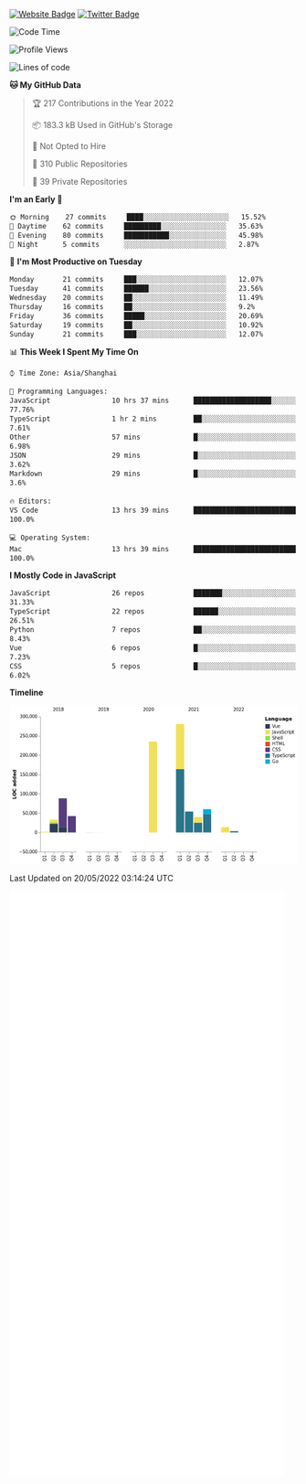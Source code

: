 [![Website Badge](https://img.shields.io/badge/-caos.me-444444?style=flat&logo=Google-Chrome&logoColor=f2f2f2&link=https://caos.me)](https://caos.me)
[![Twitter Badge](https://img.shields.io/badge/-@caosbad-1da1f2?style=flat&labelColor=1ca0f1&logo=twitter&logoColor=white&link=https://twitter.com/caosbad)](https://twitter.com/caosbad)



<!--START_SECTION:waka-->
![Code Time](http://img.shields.io/badge/Code%20Time-282%20hrs%2052%20mins-blue)

![Profile Views](http://img.shields.io/badge/Profile%20Views-11-blue)

![Lines of code](https://img.shields.io/badge/From%20Hello%20World%20I%27ve%20Written-852%20Thousand%20lines%20of%20code-blue)

**🐱 My GitHub Data** 

> 🏆 217 Contributions in the Year 2022
 > 
> 📦 183.3 kB Used in GitHub's Storage 
 > 
> 🚫 Not Opted to Hire
 > 
> 📜 310 Public Repositories 
 > 
> 🔑 39 Private Repositories  
 > 
**I'm an Early 🐤** 

```text
🌞 Morning    27 commits     ████░░░░░░░░░░░░░░░░░░░░░   15.52% 
🌆 Daytime    62 commits     █████████░░░░░░░░░░░░░░░░   35.63% 
🌃 Evening    80 commits     ███████████░░░░░░░░░░░░░░   45.98% 
🌙 Night      5 commits      ░░░░░░░░░░░░░░░░░░░░░░░░░   2.87%

```
📅 **I'm Most Productive on Tuesday** 

```text
Monday       21 commits     ███░░░░░░░░░░░░░░░░░░░░░░   12.07% 
Tuesday      41 commits     ██████░░░░░░░░░░░░░░░░░░░   23.56% 
Wednesday    20 commits     ██░░░░░░░░░░░░░░░░░░░░░░░   11.49% 
Thursday     16 commits     ██░░░░░░░░░░░░░░░░░░░░░░░   9.2% 
Friday       36 commits     █████░░░░░░░░░░░░░░░░░░░░   20.69% 
Saturday     19 commits     ██░░░░░░░░░░░░░░░░░░░░░░░   10.92% 
Sunday       21 commits     ███░░░░░░░░░░░░░░░░░░░░░░   12.07%

```


📊 **This Week I Spent My Time On** 

```text
⌚︎ Time Zone: Asia/Shanghai

💬 Programming Languages: 
JavaScript               10 hrs 37 mins      ███████████████████░░░░░░   77.76% 
TypeScript               1 hr 2 mins         ██░░░░░░░░░░░░░░░░░░░░░░░   7.61% 
Other                    57 mins             █░░░░░░░░░░░░░░░░░░░░░░░░   6.98% 
JSON                     29 mins             █░░░░░░░░░░░░░░░░░░░░░░░░   3.62% 
Markdown                 29 mins             █░░░░░░░░░░░░░░░░░░░░░░░░   3.6%

🔥 Editors: 
VS Code                  13 hrs 39 mins      █████████████████████████   100.0%

💻 Operating System: 
Mac                      13 hrs 39 mins      █████████████████████████   100.0%

```

**I Mostly Code in JavaScript** 

```text
JavaScript               26 repos            ███████░░░░░░░░░░░░░░░░░░   31.33% 
TypeScript               22 repos            ██████░░░░░░░░░░░░░░░░░░░   26.51% 
Python                   7 repos             ██░░░░░░░░░░░░░░░░░░░░░░░   8.43% 
Vue                      6 repos             █░░░░░░░░░░░░░░░░░░░░░░░░   7.23% 
CSS                      5 repos             █░░░░░░░░░░░░░░░░░░░░░░░░   6.02%

```


**Timeline**

![Chart not found](https://raw.githubusercontent.com/caosbad/caosbad/master/charts/bar_graph.png) 


 Last Updated on 20/05/2022 03:14:24 UTC
<!--END_SECTION:waka-->


![Metrics](https://github.com/caosbad/CaosBad/blob/master/github-metrics.svg)
